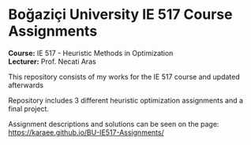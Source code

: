 # Boğaziçi University IE 517 Course Assignments
**Course:** IE 517 - Heuristic Methods in Optimization  
**Lecturer:** Prof. Necati Aras

This repository consists of my works for the IE 517 course and updated afterwards

Repository includes 3 different heuristic optimization assignments and a final project.

Assignment descriptions and solutions can be seen on the page: https://karaee.github.io/BU-IE517-Assignments/
